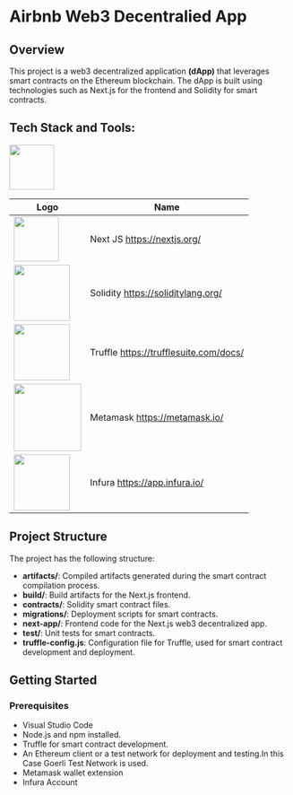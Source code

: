 # Airbnb Web3 Decentralied App 

## Overview

This project is a web3 decentralized application **(dApp)** that leverages smart contracts on the Ethereum blockchain. The dApp is built using technologies such as Next.js for the frontend and Solidity for smart contracts.

## Tech Stack and Tools:
<p align="left">
     <a href="https://golang.org" target="_blank"> <img src="https://static-00.iconduck.com/assets.00/nextjs-icon-2048x1234-pqycciiu.png" width ='80px'/> </a> 
    
</p>

| Logo                | Name |
| --------------------| --- |
|<a href="https://golang.org" target="_blank"> <img src="https://static-00.iconduck.com/assets.00/nextjs-icon-2048x1234-pqycciiu.png" width ='80px'/> </a>  | Next JS   https://nextjs.org/ |
|<a href="https://golang.org" target="_blank"> <img src="https://i0.wp.com/cointral.com/wp-content/uploads/2019/11/solidity-nedir.png?w=1230&ssl=1" width ='100px'/> </a>  | Solidity   https://soliditylang.org/ |
|<a href="https://golang.org" target="_blank"> <img src="https://logowik.com/content/uploads/images/truffle-suite8425.logowik.com.webp" width ='100px'/> </a>  | Truffle   https://trufflesuite.com/docs/ |
|<a href="https://golang.org" target="_blank"> <img src="https://freelogopng.com/images/all_img/1683020772metamask-logo-png.png" width ='120px'/> </a>  | Metamask   https://metamask.io/ |
|<a href="https://golang.org" target="_blank"> <img src="https://encrypted-tbn0.gstatic.com/images?q=tbn:ANd9GcStOm1_HXARjIVdWXEAwI4snVUmhu6cSycsVbjRFagLn6_qjoHj95WEBCpyX61XUP5N7rc&usqp=CAU" width ='100px'/> </a>  | Infura   https://app.infura.io/ |


## Project Structure

The project has the following structure:

- **artifacts/**: Compiled artifacts generated during the smart contract compilation process.
- **build/**: Build artifacts for the Next.js frontend.
- **contracts/**: Solidity smart contract files.
- **migrations/**: Deployment scripts for smart contracts.
- **next-app/**: Frontend code for the Next.js web3 decentralized app.
- **test/**: Unit tests for smart contracts.
- **truffle-config.js**: Configuration file for Truffle, used for smart contract development and deployment.

## Getting Started

### Prerequisites

- Visual Studio Code 
- Node.js and npm installed.
- Truffle for smart contract development.
- An Ethereum client or a test network for deployment and testing.In this Case Goerli Test Network is used.
- Metamask wallet extension
- Infura Account


